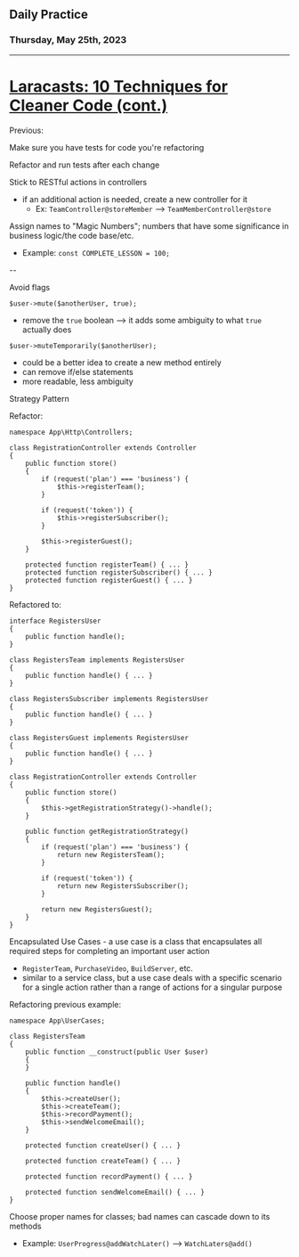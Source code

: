 ## Daily Practice
### Thursday, May 25th, 2023
---


# [Laracasts: 10 Techniques for Cleaner Code (cont.)](https://laracasts.com/series/ten-techniques-for-cleaner-code)

Previous:  

Make sure you have tests for code you're refactoring

Refactor and run tests after each change

Stick to RESTful actions in controllers
- if an additional action is needed, create a new controller for it
   * Ex: `TeamController@storeMember` --> `TeamMemberController@store`

Assign names to "Magic Numbers"; numbers that have some significance in business logic/the code base/etc.
- Example: `const COMPLETE_LESSON = 100;`

--

Avoid flags
```
$user->mute($anotherUser, true);
```
- remove the `true` boolean --> it adds some ambiguity to what `true` actually does
```
$user->muteTemporarily($anotherUser);
```
- could be a better idea to create a new method entirely
- can remove if/else statements
- more readable, less ambiguity


Strategy Pattern

Refactor:
```
namespace App\Http\Controllers;

class RegistrationController extends Controller
{
    public function store()
    {
        if (request('plan') === 'business') {
            $this->registerTeam();
        }

        if (request('token')) {
            $this->registerSubscriber();
        }

        $this->registerGuest();
    }

    protected function registerTeam() { ... }
    protected function registerSubscriber() { ... }
    protected function registerGuest() { ... }
}
```
Refactored to:
```
interface RegistersUser
{
    public function handle();
}
```
```
class RegistersTeam implements RegistersUser
{
    public function handle() { ... }
}

class RegistersSubscriber implements RegistersUser
{
    public function handle() { ... }
}

class RegistersGuest implements RegistersUser
{
    public function handle() { ... }
}
```
```
class RegistrationController extends Controller
{
    public function store()
    {
        $this->getRegistrationStrategy()->handle();
    }

    public function getRegistrationStrategy()
    {
        if (request('plan') === 'business') {
            return new RegistersTeam();
        }

        if (request('token')) {
            return new RegistersSubscriber();
        }

        return new RegistersGuest();
    }
}
```


Encapsulated Use Cases - a use case is a class that encapsulates all required steps for completing an important user action
- `RegisterTeam`, `PurchaseVideo`, `BuildServer`, etc.
- similar to a service class, but a use case deals with a specific scenario for a single action rather than a range of actions for a singular purpose

Refactoring previous example:
```
namespace App\UserCases;

class RegistersTeam
{
    public function __construct(public User $user)
    {
    }

    public function handle()
    {
        $this->createUser();
        $this->createTeam();
        $this->recordPayment();
        $this->sendWelcomeEmail();
    }

    protected function createUser() { ... }

    protected function createTeam() { ... }

    protected function recordPayment() { ... }

    protected function sendWelcomeEmail() { ... }
}
```


Choose proper names for classes; bad names can cascade down to its methods
- Example: `UserProgress@addWatchLater()` --> `WatchLaters@add()`
